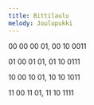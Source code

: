 ```yaml
---
title: Bittilaulu
melody: Joulupukki
---
```


00 00 00 01, 00 10 0011

01 00 01 01, 01 10 0111

10 00 10 01, 10 10 1011

11 00 11 01, 11 10 1111
